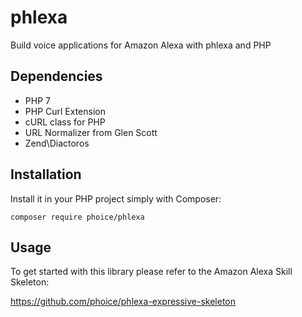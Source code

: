 # phlexa

Build voice applications for Amazon Alexa with phlexa and PHP

## Dependencies

* PHP 7
* PHP Curl Extension
* cURL class for PHP
* URL Normalizer from Glen Scott
* Zend\Diactoros

## Installation

Install it in your PHP project simply with Composer:

```
composer require phoice/phlexa
```

## Usage

To get started with this library please refer to the Amazon Alexa Skill Skeleton:

https://github.com/phoice/phlexa-expressive-skeleton

